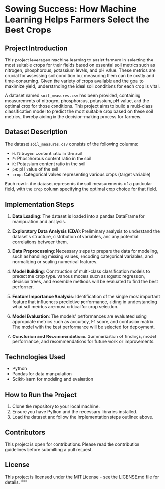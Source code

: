 # Sowing Success: How Machine Learning Helps Farmers Select the Best Crops

## Project Introduction

This project leverages machine learning to assist farmers in selecting the most suitable crops for their fields based on essential soil metrics such as nitrogen, phosphorous, potassium levels, and pH value. These metrics are crucial for assessing soil condition but measuring them can be costly and time-consuming. Given the variety of crops available and the goal to maximize yield, understanding the ideal soil conditions for each crop is vital. 

A dataset named `soil_measures.csv` has been provided, containing measurements of nitrogen, phosphorous, potassium, pH value, and the optimal crop for those conditions. This project aims to build a multi-class classification model to predict the most suitable crop based on these soil metrics, thereby aiding in the decision-making process for farmers.

## Dataset Description

The dataset `soil_measures.csv` consists of the following columns:

- `N`: Nitrogen content ratio in the soil
- `P`: Phosphorous content ratio in the soil
- `K`: Potassium content ratio in the soil
- `pH`: pH value of the soil
- `crop`: Categorical values representing various crops (target variable)

Each row in the dataset represents the soil measurements of a particular field, with the `crop` column specifying the optimal crop choice for that field.

## Implementation Steps

1. **Data Loading**: The dataset is loaded into a pandas DataFrame for manipulation and analysis.

2. **Exploratory Data Analysis (EDA)**: Preliminary analysis to understand the dataset's structure, distribution of variables, and any potential correlations between them.

3. **Data Preprocessing**: Necessary steps to prepare the data for modeling, such as handling missing values, encoding categorical variables, and normalizing or scaling numerical features.

4. **Model Building**: Construction of multi-class classification models to predict the crop type. Various models such as logistic regression, decision trees, and ensemble methods will be evaluated to find the best performer.

5. **Feature Importance Analysis**: Identification of the single most important feature that influences predictive performance, aiding in understanding what soil metrics are most critical for crop selection.

6. **Model Evaluation**: The models' performances are evaluated using appropriate metrics such as accuracy, F1 score, and confusion matrix. The model with the best performance will be selected for deployment.

7. **Conclusion and Recommendations**: Summarization of findings, model performance, and recommendations for future work or improvements.

## Technologies Used

- Python
- Pandas for data manipulation
- Scikit-learn for modeling and evaluation

## How to Run the Project

1. Clone the repository to your local machine.
2. Ensure you have Python and the necessary libraries installed.
3. Load the dataset and follow the implementation steps outlined above.

## Contributors

This project is open for contributions. Please read the contribution guidelines before submitting a pull request.

## License

This project is licensed under the MIT License - see the LICENSE.md file for details.
"""